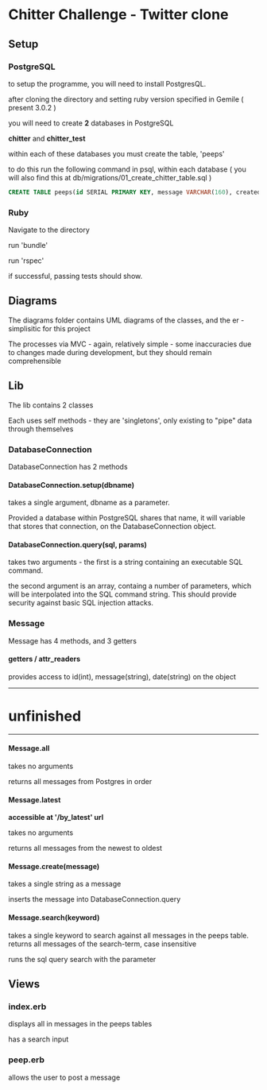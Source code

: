 # Chitter Challenge - Twitter clone

## Setup

### PostgreSQL

to setup the programme, you will need to install PostgresQL.

after cloning the directory and setting ruby version specified in Gemile ( present 3.0.2 )

you will need to create **2** databases in PostgreSQL

**chitter** and **chitter_test**

within each of these databases you must create the table, 'peeps'

to do this run the following command in psql, within each database ( you will also find this at db/migrations/01_create_chitter_table.sql )

```SQL
CREATE TABLE peeps(id SERIAL PRIMARY KEY, message VARCHAR(160), created_date timestamp default CURRENT_TIMESTAMP);
```

### Ruby

Navigate to the directory

run 'bundle'

run 'rspec'

if successful, passing tests should show.

## Diagrams

The diagrams folder contains UML diagrams of the classes, and the er - simplisitic for this project

The processes via MVC - again, relatively simple - some inaccuracies due to changes made during development, but they should remain comprehensible

## Lib

The lib contains 2 classes

Each uses self methods - they are 'singletons', only existing to "pipe" data through themselves

### DatabaseConnection

DatabaseConnection has 2 methods

#### DatabaseConnection.setup(dbname)

takes a single argument, dbname as a parameter.

Provided a database within PostgreSQL shares that name, it will variable that stores that connection, on the DatabaseConnection object.

#### DatabaseConnection.query(sql, params)

takes two arguments - the first is a string containing an executable SQL command.

the second argument is an array, containg a number of parameters, which will be interpolated into the SQL command string. This should provide security against basic SQL injection attacks.

### Message

Message has 4 methods, and 3 getters

#### getters / attr_readers

provides access to id(int), message(string), date(string) on the object

***
# unfinished
***

#### Message.all

takes no arguments

returns all messages from Postgres in order

#### Message.latest

**accessible at '/by_latest' url**

takes no arguments

returns all messages from the newest to oldest

#### Message.create(message)

takes a single string as a message

inserts the message into DatabaseConnection.query

#### Message.search(keyword)

takes a single keyword to search against all messages in the peeps table. returns all messages of the search-term, case insensitive

runs the sql query search with the parameter

## Views

### index.erb

displays all in messages in the peeps tables 

has a search input

### peep.erb

allows the user to post a message

